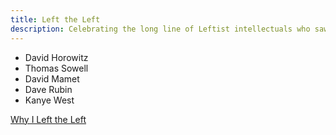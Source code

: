 ```yaml
---
title: Left the Left
description: Celebrating the long line of Leftist intellectuals who saw enough of the problem cause them to leave the collective, and risk it's wrath.
---
```

- David Horowitz
- Thomas Sowell
- David Mamet
- Dave Rubin
- Kanye West

[Why I Left the Left](https://www.huffingtonpost.com/seth-swirsky/why-i-left-the-left_b_22666.html)